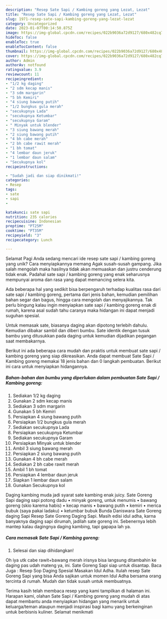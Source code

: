 ```yaml
---
description: "Resep Sate Sapi / Kambing goreng yang Lezat, Lezat"
title: "Resep Sate Sapi / Kambing goreng yang Lezat, Lezat"
slug: 1971-resep-sate-sapi-kambing-goreng-yang-lezat-lezat
category: Uncategorized
date: 2023-01-07T00:14:50.875Z
image: https://img-global.cpcdn.com/recipes/022b9036a72d9127/680x482cq70/sate-sapi-kambing-goreng-foto-resep-utama.jpg
hideToc: false
enableToc: true
enableTocContent: false
thumbnail: https://img-global.cpcdn.com/recipes/022b9036a72d9127/680x482cq70/sate-sapi-kambing-goreng-foto-resep-utama.jpg
cover: https://img-global.cpcdn.com/recipes/022b9036a72d9127/680x482cq70/sate-sapi-kambing-goreng-foto-resep-utama.jpg
author: Admin
authorAv: notfound
ratingvalue: 3.9
reviewcount: 11
recipeingredient:
- "1/2 kg daging"
- "2 sdm kecap manis"
- "3 sdm margarin"
- "5 bh Kemiri"
- "4 siung bawang putih"
- "1/2 bungkus gula merah"
- "secukupnya Lada"
- "secukupnya Ketumbar"
- "secukupnya Garam"
- " Minyak untuk blender"
- "3 siung bawang merah"
- "2 siung bawang putih"
- "4 bh cabe merah"
- "2 bh cabe rawit merah"
- "1 bh tomat"
- "4 lembar daun jeruk"
- "1 lembar daun salam"
- "Secukupnya kol"
recipeinstructions:

- "Sudah jadi dan siap dinikmati!"
categories:
- Resep
tags:
- sate
- sapi
- 

katakunci: sate sapi  
nutrition: 235 calories
recipecuisine: Indonesian
preptime: "PT25M"
cooktime: "PT35M"
recipeyield: "3"
recipecategory: Lunch

---
```



Selamat Pagi Anda sedang mencari ide resep sate sapi / kambing goreng yang unik? Cara menyiapkannya memang Agak susah-susah gampang. Jika salah mengolah maka hasilnya tidak akan memuaskan dan justru cenderung tidak enak. Padahal sate sapi / kambing goreng yang enak seharusnya mempunyai aroma dan rasa yang dapat memancing selera kita.


Ada beberapa hal yang sedikit bisa berpengaruh terhadap kualitas rasa dari sate sapi / kambing goreng, pertama dari jenis bahan, kemudian pemilihan bahan segar dan bagus, hingga cara mengolah dan menyajikannya. Tak perlu bingung kalau ingin menyiapkan sate sapi / kambing goreng enak di rumah, karena asal sudah tahu caranya maka hidangan ini dapat menjadi suguhan spesial.

Untuk memasak sate, biasanya daging akan dipotong terlebih dahulu. Kemudian dibakar sambil dan diberi bumbu. Sate identik dengan tusuk bambu yang ditusukkan pada daging untuk kemudian dijadikan pegangan saat membakarnya.


Berikut ini ada beberapa cara mudah dan praktis untuk membuat sate sapi / kambing goreng yang siap dikreasikan. Anda dapat membuat Sate Sapi / Kambing goreng memakai 18 jenis bahan dan 0 langkah pembuatan. Berikut ini cara untuk menyiapkan hidangannya.

<!--inarticleads1-->

##### Bahan-bahan dan bumbu yang diperlukan dalam pembuatan Sate Sapi / Kambing goreng:

1. Sediakan 1/2 kg daging
1. Gunakan 2 sdm kecap manis
1. Sediakan 3 sdm margarin
1. Gunakan 5 bh Kemiri
1. Persiapkan 4 siung bawang putih
1. Persiapkan 1/2 bungkus gula merah
1. Sediakan secukupnya Lada
1. Persiapkan secukupnya Ketumbar
1. Sediakan secukupnya Garam
1. Persiapkan  Minyak untuk blender
1. Ambil 3 siung bawang merah
1. Persiapkan 2 siung bawang putih
1. Gunakan 4 bh cabe merah
1. Sediakan 2 bh cabe rawit merah
1. Ambil 1 bh tomat
1. Persiapkan 4 lembar daun jeruk
1. Siapkan 1 lembar daun salam
1. Gunakan Secukupnya kol


Daging kambing muda jadi syarat sate kambing enak juicy. Sate Goreng Sapi daging sapi potong dadu • minyak goreng, untuk menumis • bawang goreng (skio karema habis) • kecap manis • bawang putih • kemiri • merica bubuk (saya pakai ladaku) • ketumbar bubuk Bunda Daniswara Sate Goreng daging Sapi Resep Sate Goreng Daging Sapi. Masih edisi idul adha, karna banyaknya daging sapi dirumah, jadilah sate goreng ini. Sebenernya lebih mantep kalau dagingnya daging kambing, tapi gapapa lah ya. 

<!--inarticleads2-->

##### Cara memasak Sate Sapi / Kambing goreng:


1. Selesai dan siap dihidangkan!

Oh iya utk cabe rawit+bawang merah irisnya bisa langsung ditambahin ke daging pas udah mateng ya, ini. Sate Goreng Sapi siap untuk disantap. Baca Juga : Resep Sop Daging Spesial Masakan Idul Adha. Itulah resep Sate Goreng Sapi yang bisa Anda sajikan untuk momen Idul Adha bersama orang tercinta di rumah. Mudah dan tidak susah untuk membuatnya. 

Terima kasih telah membaca resep yang kami tampilkan di halaman ini. Harapan kami, olahan Sate Sapi / Kambing goreng yang mudah di atas dapat membantu anda menyiapkan hidangan yang menarik untuk keluarga/teman ataupun menjadi inspirasi bagi kamu yang berkeinginan untuk berbisnis kuliner. Selamat menikmati
